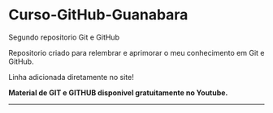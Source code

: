 # Curso-GitHub-Guanabara
Segundo repositorio Git e GitHub

Repositorio criado para relembrar e aprimorar o meu conhecimento em Git e GitHub.

Linha adicionada diretamente no site!

**Material de GIT e GITHUB disponivel gratuitamente no Youtube.**

---
